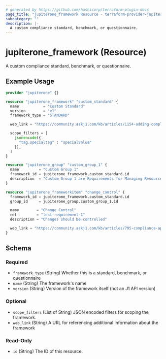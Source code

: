 ```yaml
---
# generated by https://github.com/hashicorp/terraform-plugin-docs
page_title: "jupiterone_framework Resource - terraform-provider-jupiterone"
subcategory: ""
description: |-
  A custom compliance standard, benchmark, or questionnaire.
---
```


# jupiterone_framework (Resource)

A custom compliance standard, benchmark, or questionnaire.

## Example Usage

```terraform
provider "jupiterone" {}

resource "jupiterone_framework" "custom_standard" {
  name           = "Custom Standard"
  version        = "v1"
  framework_type = "STANDARD"

  web_link = "https://community.askj1.com/kb/articles/1154-adding-compliance-frameworks"

  scope_filters = [
    jsonencode({
      "tag.specialtag" : "specialvalue"
    }),
  ]
}

resource "jupiterone_group" "custom_group_1" {
  name         = "Custom Group 1"
  framework_id = jupiterone_framework.custom_standard.id
  description  = "Custom Group 1 are Requirements for Managing Resources"
}

resource "jupiterone_frameworkitem" "change_control" {
  framework_id = jupiterone_framework.custom_standard.id
  group_id     = jupiterone_group.custom_group_1.id

  name        = "Change Control"
  ref         = "test-requirement-1"
  description = "Changes should be controlled"

  web_link = "https://community.askj1.com/kb/articles/795-compliance-api-endpoints"
}
```

<!-- schema generated by tfplugindocs -->
## Schema

### Required

- `framework_type` (String) Whether this is a standard, benchmark, or questionnaire
- `name` (String) The framework's name
- `version` (String) Version of the framework itself (not an J1 API version)

### Optional

- `scope_filters` (List of String) JSON encoded filters for scoping the framework.
- `web_link` (String) A URL for referencing additional information about the framework

### Read-Only

- `id` (String) The ID of this resource.


